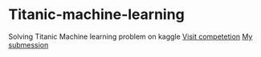 # Titanic-machine-learning
Solving Titanic Machine learning problem on kaggle
[Visit competetion](https://www.kaggle.com/c/titanic/overview)
[My submession](https://www.kaggle.com/atouhoudaifa/titanic-machine-learning)
